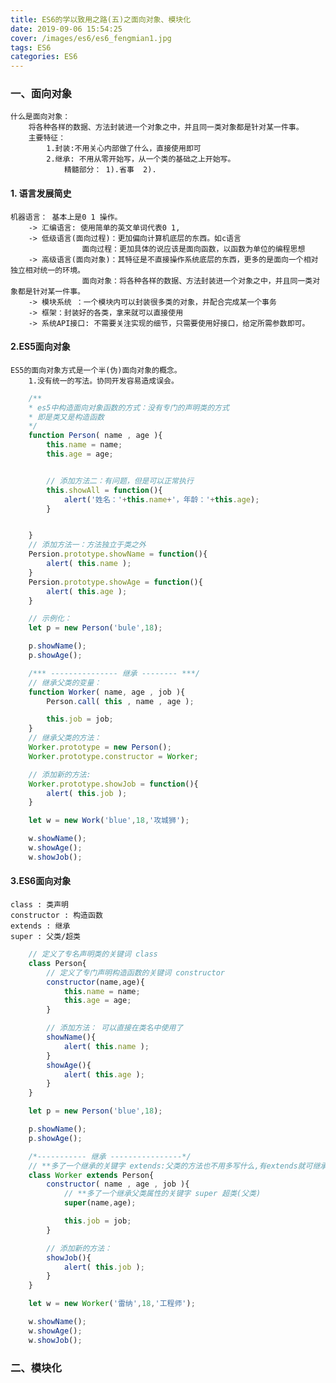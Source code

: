 ```yaml
---
title: ES6的学以致用之路(五)之面向对象、模块化
date: 2019-09-06 15:54:25
cover: /images/es6/es6_fengmian1.jpg
tags: ES6
categories: ES6
---
```


### 一、面向对象

    什么是面向对象：
        将各种各样的数据、方法封装进一个对象之中，并且同一类对象都是针对某一件事。
        主要特征： 
            1.封装:不用关心内部做了什么，直接使用即可
            2.继承: 不用从零开始写，从一个类的基础之上开始写。
                精髓部分： 1).省事  2).

#### 1. 语言发展简史
    机器语言： 基本上是0 1 操作。
        -> 汇编语言: 使用简单的英文单词代表0 1,
        -> 低级语言(面向过程)：更加偏向计算机底层的东西。如c语言
                    面向过程：更加具体的说应该是面向函数，以函数为单位的编程思想
        -> 高级语言(面向对象)：其特征是不直接操作系统底层的东西，更多的是面向一个相对独立相对统一的环境。
                    面向对象：将各种各样的数据、方法封装进一个对象之中，并且同一类对象都是针对某一件事。
        -> 模块系统 ：一个模块内可以封装很多类的对象，并配合完成某一个事务
        -> 框架：封装好的各类，拿来就可以直接使用
        -> 系统API接口: 不需要关注实现的细节，只需要使用好接口，给定所需参数即可。



#### 2.ES5面向对象

    ES5的面向对象方式是一个半(伪)面向对象的概念。
        1.没有统一的写法。协同开发容易造成误会。

```javascript
    /**
    * es5中构造面向对象函数的方式：没有专门的声明类的方式
    * 即是类又是构造函数
    */ 
    function Person( name , age ){
        this.name = name;
        this.age = age;


        // 添加方法二：有问题，但是可以正常执行
        this.showAll = function(){
            alert('姓名：'+this.name+'，年龄：'+this.age);
        }


    }
    // 添加方法一：方法独立于类之外
    Persion.prototype.showName = function(){
        alert( this.name );
    }
    Persion.prototype.showAge = function(){
        alert( this.age );
    }

    // 示例化：
    let p = new Person('bule',18);

    p.showName();
    p.showAge();

    /*** --------------- 继承 -------- ***/
    // 继承父类的变量：
    function Worker( name, age , job ){
        Person.call( this , name , age );

        this.job = job;
    } 
    // 继承父类的方法：
    Worker.prototype = new Person();
    Worker.prototype.constructor = Worker;

    // 添加新的方法:
    Worker.prototype.showJob = function(){
        alert( this.job );
    }

    let w = new Work('blue',18,'攻城狮');

    w.showName();
    w.showAge();
    w.showJob();
```

#### 3.ES6面向对象
    class : 类声明
    constructor : 构造函数
    extends : 继承
    super : 父类/超类


```javascript
    // 定义了专名声明类的关键词 class
    class Person{
        // 定义了专门声明构造函数的关键词 constructor
        constructor(name,age){
            this.name = name;
            this.age = age;
        }

        // 添加方法： 可以直接在类名中使用了
        showName(){
            alert( this.name );
        }
        showAge(){
            alert( this.age );
        }
    }

    let p = new Person('blue',18);

    p.showName();
    p.showAge();

    /*----------- 继承 ----------------*/ 
    // **多了一个继承的关键字 extends:父类的方法也不用多写什么,有extends就可继承父类的方法。
    class Worker extends Person{
        constructor( name , age , job ){
            // **多了一个继承父类属性的关键字 super 超类(父类)
            super(name,age);

            this.job = job;
        }

        // 添加新的方法：
        showJob(){
            alert( this.job );
        }
    }

    let w = new Worker('雷纳',18,'工程师');

    w.showName();
    w.showAge();
    w.showJob();
```



### 二、模块化
